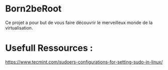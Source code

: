 # Born2beRoot
Ce projet a pour but de vous faire découvrir le merveilleux monde de la virtualisation.

# Usefull Ressources :

https://www.tecmint.com/sudoers-configurations-for-setting-sudo-in-linux/
